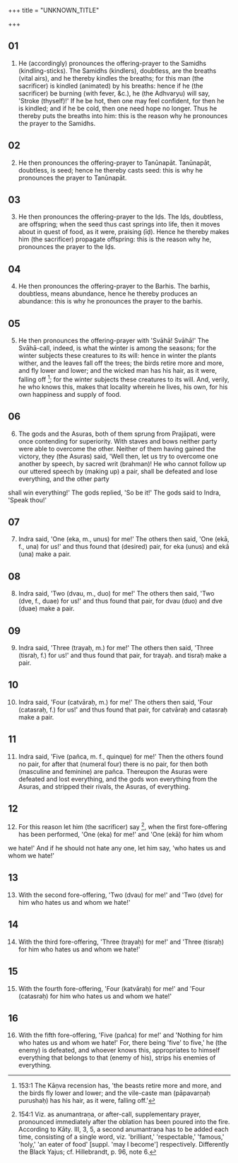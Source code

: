 +++
title = "UNKNOWN_TITLE"

+++


## 01
1. He (accordingly) pronounces the offering-prayer to the Samidhs (kindling-sticks). The Samidhs (kindlers), doubtless, are the breaths (vital airs), and he thereby kindles the breaths; for this man (the sacrificer) is kindled (animated) by his breaths: hence if he (the sacrificer) be burning (with fever, &c.), he (the Adhvaryu) will say, 'Stroke (thyself)!' If he be hot, then one may feel confident, for then he is kindled; and if he be cold, then one need hope no longer. Thus he thereby puts the breaths into him: this is the reason why he pronounces the prayer to the Samidhs.

## 02
2. He then pronounces the offering-prayer to Tanūnapāt. Tanūnapāt, doubtless, is seed; hence he thereby casts seed: this is why he pronounces the prayer to Tanūnapāt.

## 03
3. He then pronounces the offering-prayer to the Iḍs. The Iḍs, doubtless, are offspring; when the seed thus cast springs into life, then it moves about in quest of food, as it were, praising (īḍ). Hence he thereby makes him (the sacrificer) propagate offspring: this is the reason why he, pronounces the prayer to the Iḍs.

## 04
4. He then pronounces the offering-prayer to the Barhis. The barhis, doubtless, means abundance, hence he thereby produces an abundance: this is why he pronounces the prayer to the barhis.

## 05
5. He then pronounces the offering-prayer with 'Svāhā! Svāhā!' The Svāhā-call, indeed, is what the winter is among the seasons; for the winter subjects these creatures to its will: hence in winter the plants wither, and the leaves fall off the trees; the birds retire more and more, and fly lower and lower; and the wicked man has his hair, as it were, falling off [^fn_365]; for the winter subjects these creatures to its will. And, verily, he who knows this, makes that locality wherein he lives, his own, for his own happiness and supply of food.

[^fn_365]: 153:1 The Kāṇva recension has, 'the beasts retire more and more, and the birds fly lower and lower; and the vile-caste man (pāpavarṇaḥ purushaḥ) has his hair, as it were, falling off.'

## 06
6. The gods and the Asuras, both of them sprung from Prajāpati, were once contending for superiority. With staves and bows neither party were able to overcome the other. Neither of them having gained the victory, they (the Asuras) said, 'Well then, let us try to overcome one another by speech, by sacred writ (brahman)! He who cannot follow up our uttered speech by (making up) a pair, shall be defeated and lose everything, and the other party

shall win everything!' The gods replied, 'So be it!' The gods said to Indra, 'Speak thou!'

## 07
7. Indra said, 'One (eka, m., unus) for me!' The others then said, 'One (ekā, f., una) for us!' and thus found that (desired) pair, for eka (unus) and ekā (una) make a pair.

## 08
8. Indra said, 'Two (dvau, m., duo) for me!' The others then said, 'Two (dve, f., duae) for us!' and thus found that pair, for dvau (duo) and dve (duae) make a pair.

## 09
9. Indra said, 'Three (trayaḥ, m.) for me!' The others then said, 'Three (tisraḥ, f.) for us!' and thus found that pair, for trayaḥ. and tisraḥ make a pair.

## 10
10. Indra said, 'Four (catvāraḥ, m.) for me!' The others then said, 'Four (catasraḥ, f.) for us!' and thus found that pair, for catvāraḥ and catasraḥ make a pair.

## 11
11. Indra said, 'Five (pañca, m. f., quinque) for me!' Then the others found no pair, for after that (numeral four) there is no pair, for then both (masculine and feminine) are pañca. Thereupon the Asuras were defeated and lost everything, and the gods won everything from the Asuras, and stripped their rivals, the Asuras, of everything.

## 12
12. For this reason let him (the sacrificer) say [^fn_366], when the first fore-offering has been performed, 'One (eka) for me!' and 'One (ekā) for him whom

[^fn_366]: 154:1 Viz. as anumantraṇa, or after-call, supplementary prayer, pronounced immediately after the oblation has been poured into the fire. According to Kāty. III, 3, 5, a second anumantraṇa has to be added each time, consisting of a single word, viz. 'brilliant,' 'respectable,' 'famous,' 'holy,' 'an eater of food' [suppl. 'may I become'] respectively. Differently the Black Yajus; cf. Hillebrandt, p. 96, note 6.

we hate!' And if he should not hate any one, let him say, 'who hates us and whom we hate!'

## 13
13. With the second fore-offering, 'Two (dvau) for me!' and 'Two (dve) for him who hates us and whom we hate!'

## 14
14. With the third fore-offering, 'Three (trayaḥ) for me!' and 'Three (tisraḥ) for him who hates us and whom we hate!'

## 15
15. With the fourth fore-offering, 'Four (katvāraḥ) for me!' and 'Four (catasraḥ) for him who hates us and whom we hate!'

## 16
16. With the fifth fore-offering, 'Five (pañca) for me!' and 'Nothing for him who hates us and whom we hate!' For, there being 'five' to five,' he (the enemy) is defeated, and whoever knows this, appropriates to himself everything that belongs to that (enemy of his), strips his enemies of everything.

